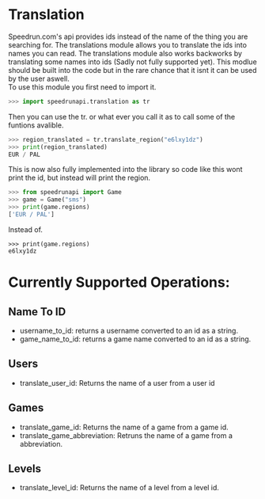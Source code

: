 Translation
===
Speedrun.com's api provides ids instead of the name of the thing you are searching for.
The translations module allows you to translate the ids into names you can read.
The translations module also works backworks by translating some names into ids (Sadly not fully supported yet).
This modlue should be built into the code but in the rare chance that it isnt it can be used by the user aswell.
<br>
To use this module you first need to import it.
```python
>>> import speedrunapi.translation as tr
```
Then you can use the tr. or what ever you call it as to call some of the funtions avalible.
```python
>>> region_translated = tr.translate_region("e6lxy1dz")
>>> print(region_translated)
EUR / PAL
```
This is now also fully implemented into the library so code like this wont print the id, but instead will print the region.
```python
>>> from speedrunapi import Game
>>> game = Game("sms")
>>> print(game.regions)
['EUR / PAL']
```
Instead of.
```
>>> print(game.regions)
e6lxy1dz
```
Currently Supported Operations:
===
## Name To ID
- username_to_id: returns a username converted to an id as a string.
- game_name_to_id: returns a game name converted to an id as a string.
## Users
- translate_user_id: Returns the name of a user from a user id
## Games
- translate_game_id: Returns the name of a game from a game id.
- translate_game_abbreviation: Retruns the name of a game from a abbreviation.
## Levels
- translate_level_id: Returns the name of a level from a level id.